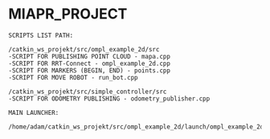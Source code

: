 # MIAPR_PROJECT

    SCRIPTS LIST PATH:

    /catkin_ws_projekt/src/ompl_example_2d/src
    -SCRIPT FOR PUBLISHING POINT CLOUD - mapa.cpp
    -SCRIPT FOR RRT-Connect - ompl_example_2d.cpp
    -SCRIPT FOR MARKERS (BEGIN, END) - points.cpp
    -SCRIPT FOR MOVE ROBOT - run_bot.cpp

    /catkin_ws_projekt/src/simple_controller/src
    -SCRIPT FOR ODOMETRY PUBLISHING - odometry_publisher.cpp

    MAIN LAUNCHER:
    
    /home/adam/catkin_ws_projekt/src/ompl_example_2d/launch/ompl_example_2d_robot.launch
